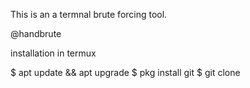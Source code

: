 This is an a termnal 
brute forcing tool.

@handbrute

installation in termux 

$ apt update && apt upgrade
$ pkg install git
$ git clone




